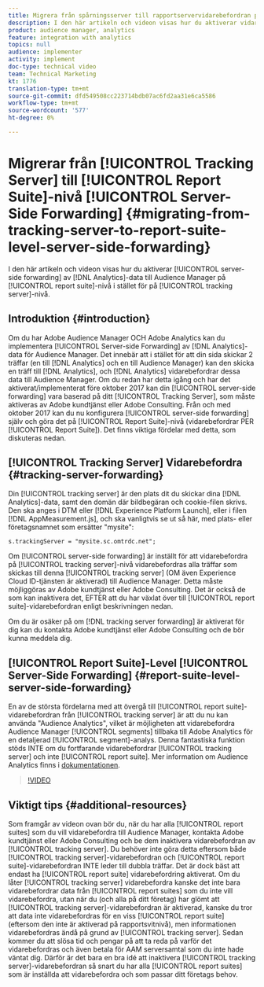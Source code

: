 ```yaml
---
title: Migrera från spårningsserver till rapportservervidarebefordran på servernivå
description: I den här artikeln och videon visas hur du aktiverar vidarebefordran av analysdata på serversidan till Audience Manager på rapportsvitnivå i stället för på en spårningsservernivå.
product: audience manager, analytics
feature: integration with analytics
topics: null
audience: implementer
activity: implement
doc-type: technical video
team: Technical Marketing
kt: 1776
translation-type: tm+mt
source-git-commit: dfd549508cc223714bdb07ac6fd2aa31e6ca5586
workflow-type: tm+mt
source-wordcount: '577'
ht-degree: 0%

---
```



# Migrerar från [!UICONTROL Tracking Server] till [!UICONTROL Report Suite]-nivå [!UICONTROL Server-Side Forwarding] {#migrating-from-tracking-server-to-report-suite-level-server-side-forwarding}

I den här artikeln och videon visas hur du aktiverar [!UICONTROL server-side forwarding] av [!DNL Analytics]-data till Audience Manager på [!UICONTROL report suite]-nivå i stället för på [!UICONTROL tracking server]-nivå.

## Introduktion {#introduction}

Om du har Adobe Audience Manager OCH Adobe Analytics kan du implementera [!UICONTROL Server-side Forwarding] av [!DNL Analytics]-data för Audience Manager. Det innebär att i stället för att din sida skickar 2 träffar (en till [!DNL Analytics] och en till Audience Manager) kan den skicka en träff till [!DNL Analytics], och [!DNL Analytics] vidarebefordrar dessa data till Audience Manager. Om du redan har detta igång och har det aktiverat/implementerat före oktober 2017 kan din [!UICONTROL server-side forwarding] vara baserad på ditt [!UICONTROL Tracking Server], som måste aktiveras av Adobe kundtjänst eller Adobe Consulting. Från och med oktober 2017 kan du nu konfigurera [!UICONTROL server-side forwarding] själv och göra det på [!UICONTROL Report Suite]-nivå (vidarebefordrar PER [!UICONTROL Report Suite]). Det finns viktiga fördelar med detta, som diskuteras nedan.

## [!UICONTROL Tracking Server] Vidarebefordra  {#tracking-server-forwarding}

Din [!UICONTROL tracking server] är den plats dit du skickar dina [!DNL Analytics]-data, samt den domän där bildbegäran och cookie-filen skrivs. Den ska anges i DTM eller [!DNL Experience Platform Launch], eller i filen [!DNL AppMeasurement.js], och ska vanligtvis se ut så här, med plats- eller företagsnamnet som ersätter &quot;mysite&quot;:

`s.trackingServer = "mysite.sc.omtrdc.net";`

Om [!UICONTROL server-side forwarding] är inställt för att vidarebefordra på [!UICONTROL tracking server]-nivå vidarebefordras alla träffar som skickas till denna [!UICONTROL tracking server] (OM även Experience Cloud ID-tjänsten är aktiverad) till Audience Manager. Detta måste möjliggöras av Adobe kundtjänst eller Adobe Consulting. Det är också de som kan inaktivera det, EFTER att du har växlat över till [!UICONTROL report suite]-vidarebefordran enligt beskrivningen nedan.

Om du är osäker på om [!DNL tracking server forwarding] är aktiverat för dig kan du kontakta Adobe kundtjänst eller Adobe Consulting och de bör kunna meddela dig.

## [!UICONTROL Report Suite]-Level  [!UICONTROL Server-Side Forwarding] {#report-suite-level-server-side-forwarding}

En av de största fördelarna med att övergå till [!UICONTROL report suite]-vidarebefordran från [!UICONTROL tracking server] är att du nu kan använda &quot;Audience Analytics&quot;, vilket är möjligheten att vidarebefordra Audience Manager [!UICONTROL segments] tillbaka till Adobe Analytics för en detaljerad [!UICONTROL segment]-analys. Denna fantastiska funktion stöds INTE om du fortfarande vidarebefordrar [!UICONTROL tracking server] och inte [!UICONTROL report suite]. Mer information om Audience Analytics finns i [dokumentationen](https://marketing.adobe.com/resources/help/en_US/analytics/audiences/).

>[!VIDEO](https://video.tv.adobe.com/v/23701/?quality=12)

## Viktigt tips {#additional-resources}

Som framgår av videon ovan bör du, när du har alla [!UICONTROL report suites] som du vill vidarebefordra till Audience Manager, kontakta Adobe kundtjänst eller Adobe Consulting och be dem inaktivera vidarebefordran av [!UICONTROL tracking server]. Du behöver inte göra detta eftersom både [!UICONTROL tracking server]-vidarebefordran och [!UICONTROL report suite]-vidarebefordran INTE leder till dubbla träffar. Det är dock bäst att endast ha [!UICONTROL report suite] vidarebefordring aktiverat. Om du låter [!UICONTROL tracking server] vidarebefordra kanske det inte bara vidarebefordrar data från [!UICONTROL report suites] som du inte vill vidarebefordra, utan när du (och alla på ditt företag) har glömt att [!UICONTROL tracking server]-vidarebefordran är aktiverad, kanske du tror att data inte vidarebefordras för en viss [!UICONTROL report suite] (eftersom den inte är aktiverad på rapportsvitnivå), men informationen vidarebefordras ändå på grund av [!UICONTROL tracking server]. Sedan kommer du att slösa tid och pengar på att ta reda på varför det vidarebefordras och även betala för AAM serversamtal som du inte hade väntat dig. Därför är det bara en bra idé att inaktivera [!UICONTROL tracking server]-vidarebefordran så snart du har alla [!UICONTROL report suites] som är inställda att vidarebefordra och som passar ditt företags behov.

